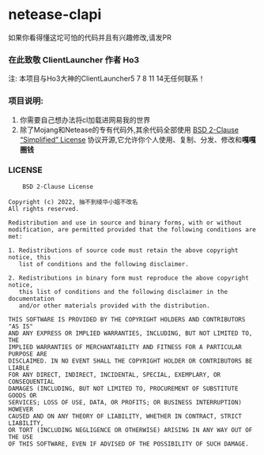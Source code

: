 # netease-clapi

如果你看得懂这坨可怕的代码并且有兴趣修改,请发PR
### 在此致敬 ClientLauncher 作者 Ho3
注: 本项目与Ho3大神的ClientLauncher5 7 8 11 14无任何联系！

### 项目说明:

1. 你需要自己想办法将cl加载进网易我的世界
2. 除了Mojang和Netease的专有代码外,其余代码全部使用
   [BSD 2-Clause “Simplified” License](https://choosealicense.com/licenses/bsd-2-clause/) 协议开源,它允许你个人使用、复制、分发、修改和**嘎嘎圈钱**

### LICENSE

```
    BSD 2-Clause License

Copyright (c) 2022, 抽不到绫华小姐不改名
All rights reserved.

Redistribution and use in source and binary forms, with or without
modification, are permitted provided that the following conditions are met:

1. Redistributions of source code must retain the above copyright notice, this
   list of conditions and the following disclaimer.

2. Redistributions in binary form must reproduce the above copyright notice,
   this list of conditions and the following disclaimer in the documentation
   and/or other materials provided with the distribution.

THIS SOFTWARE IS PROVIDED BY THE COPYRIGHT HOLDERS AND CONTRIBUTORS "AS IS"
AND ANY EXPRESS OR IMPLIED WARRANTIES, INCLUDING, BUT NOT LIMITED TO, THE
IMPLIED WARRANTIES OF MERCHANTABILITY AND FITNESS FOR A PARTICULAR PURPOSE ARE
DISCLAIMED. IN NO EVENT SHALL THE COPYRIGHT HOLDER OR CONTRIBUTORS BE LIABLE
FOR ANY DIRECT, INDIRECT, INCIDENTAL, SPECIAL, EXEMPLARY, OR CONSEQUENTIAL
DAMAGES (INCLUDING, BUT NOT LIMITED TO, PROCUREMENT OF SUBSTITUTE GOODS OR
SERVICES; LOSS OF USE, DATA, OR PROFITS; OR BUSINESS INTERRUPTION) HOWEVER
CAUSED AND ON ANY THEORY OF LIABILITY, WHETHER IN CONTRACT, STRICT LIABILITY,
OR TORT (INCLUDING NEGLIGENCE OR OTHERWISE) ARISING IN ANY WAY OUT OF THE USE
OF THIS SOFTWARE, EVEN IF ADVISED OF THE POSSIBILITY OF SUCH DAMAGE.
```